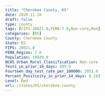 ```yaml
---
title: "Cherokee County, KS"
date: 2020-11-10
draft: false
type: county
tags: [FIPS:20021.0,FEMA:7.0,Non-core,Red]
categories: [KS]
County: Cherokee County
State: KS
FIPS: 20021.0
FEMA_Region: 7.0
Population: 19939.0
NCHS_Urban_Rural_Classification: Non-core
Tests_in_prior_14_days: 409.0
Fourteen_day_test_rate_per_100000: 2051.0
Percent_Positivity_in_prior_14_days: 0.183
Level: Red
url: /states/KS/cherokee-county
---
```




